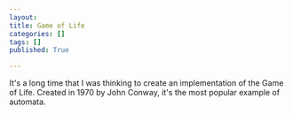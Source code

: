 ```yaml
---
layout: 
title: Game of Life
categories: []
tags: []
published: True

---
```


It's a long time that I was thinking to create an implementation of the Game of Life. Created in 1970 by John Conway, it's the most popular example of automata.